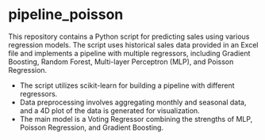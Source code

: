 # pipeline_poisson

This repository contains a Python script for predicting sales using various regression models. The script uses historical sales data provided in an Excel file and implements a pipeline with multiple regressors, including Gradient Boosting, Random Forest, Multi-layer Perceptron (MLP), and Poisson Regression.


- The script utilizes scikit-learn for building a pipeline with different regressors.
- Data preprocessing involves aggregating monthly and seasonal data, and a 4D plot of the data is generated for visualization.
- The main model is a Voting Regressor combining the strengths of MLP, Poisson Regression, and Gradient Boosting.
